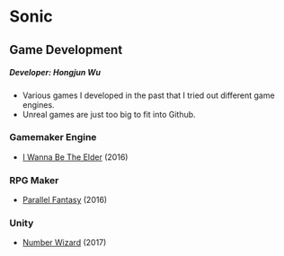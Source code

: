 # Sonic
## Game Development
##### Developer: Hongjun Wu
* Various games I developed in the past that I tried out different game engines. 
* Unreal games are just too big to fit into Github.
### Gamemaker Engine
* [I Wanna Be The Elder](https://github.com/Errrneist/Sonic/tree/master/Game%20Maker/Project%20Iwanna) (2016)
### RPG Maker
* [Parallel Fantasy](https://github.com/Errrneist/Sonic/tree/master/RPGMaker/Project%20Parallel%20Fantasy) (2016)
### Unity
* [Number Wizard](https://github.com/Errrneist/Sonic/tree/master/Unity/Number%20Wizard) (2017)
